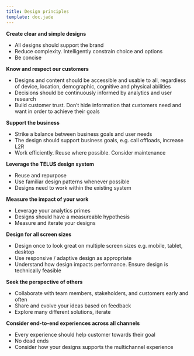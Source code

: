 ```yaml
---
title: Design principles
template: doc.jade
---
```


**Create clear and simple designs**
* All designs should support the brand
* Reduce complexity. Intelligently constrain choice and options
* Be concise
  
**Know and respect our customers**
* Designs and content should be accessible and usable to all, regardless of device, location, demographic, cognitive and physical abilities
* Decisions should be continuously informed by analytics and user research
* Build customer trust. Don’t hide information that customers need and want in order to achieve their goals

**Support the business**
* Strike a balance between business goals and user needs
* The design should support business goals, e.g. call offloads, increase L2R
* Work efficiently. Reuse where possible. Consider maintenance

**Leverage the TELUS design system**
* Reuse and repurpose
* Use familiar design patterns whenever possible
* Designs need to work within the existing system

**Measure the impact of your work**
* Leverage your analytics primes
* Designs should have a measureable hypothesis
* Measure and iterate your designs

**Design for all screen sizes**
* Design once to look great on multiple screen sizes e.g. mobile, tablet, desktop
* Use responsive / adaptive design as appropriate
* Understand how design impacts performance. Ensure design is technically feasible

**Seek the perspective of others**
* Collaborate with team members, stakeholders, and customers early and often
* Share and evolve your ideas based on feedback
* Explore many different solutions, iterate

**Consider end-to-end experiences across all channels**
* Every experience should help customer towards their goal
* No dead ends
* Consider how your designs supports the multichannel experience
